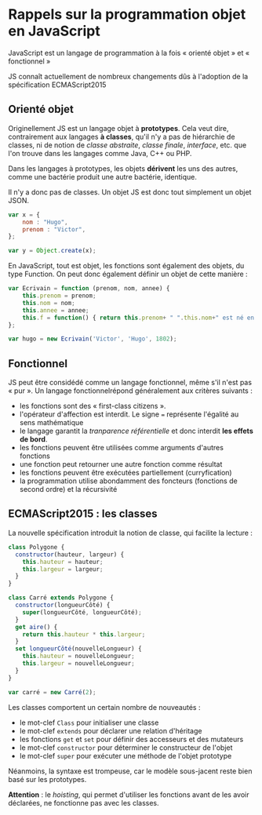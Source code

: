 # Rappels sur la programmation objet en JavaScript

JavaScript est un langage de programmation à la fois « orienté objet » et « fonctionnel »

JS connaît actuellement de nombreux changements dûs à l'adoption de la spécification ECMAScript2015

## Orienté objet

Originellement JS est un langage objet à __prototypes__. Cela veut dire, contrairement aux langages __à classes__, qu'il n'y a pas de hiérarchie de classes, ni de notion de _classe abstraite_, _classe finale_, _interface_, etc. que l'on trouve dans les langages comme Java, C++ ou PHP.

Dans les langages à prototypes, les objets __dérivent__ les uns des autres, comme une bactérie produit une autre bactérie, identique.

Il n'y a donc pas de classes. Un objet JS est donc tout simplement un objet JSON.

```javascript
var x = {
	nom : "Hugo",
	prenom : "Victor",
};

var y = Object.create(x);
```

En JavaScript, tout est objet, les fonctions sont également des objets, du type Function. On peut donc également définir un objet de cette manière :

```javascript
var Ecrivain = function (prenom, nom, annee) {
	this.prenom = prenom;
	this.nom = nom;
	this.annee = annee;
	this.f = function() { return this.prenom+ " ".this.nom+" est né en "+this.annee; }
};

var hugo = new Ecrivain('Victor', 'Hugo', 1802);
```

## Fonctionnel

JS peut être considédé comme un langage fonctionnel, même s'il n'est pas « pur ». Un langage fonctionnelrépond généralement aux critères suivants :

* les fonctions sont des « first-class citizens ».
* l'opérateur d'affection est interdit. Le signe `=` représente l'égalité au sens mathématique
* le langage garantit la _tranparence référentielle_ et donc interdit __les effets de bord__.
* les fonctions peuvent être utilisées comme arguments d'autres fonctions
* une fonction peut retourner une autre fonction comme résultat
* les fonctions peuvent être exécutées partiellement (curryfication)
* la programmation utilise abondamment des foncteurs (fonctions de second ordre) et la récursivité


## ECMAScript2015 : les classes

La nouvelle spécification introduit la notion de classe, qui facilite la lecture :

```javascript
class Polygone {
  constructor(hauteur, largeur) {
    this.hauteur = hauteur;
    this.largeur = largeur;
  }
}

class Carré extends Polygone {
  constructor(longueurCôté) {
    super(longueurCôté, longueurCôté);
  }
  get aire() {
    return this.hauteur * this.largeur;
  }
  set longueurCôté(nouvelleLongueur) {
    this.hauteur = nouvelleLongueur;
    this.largeur = nouvelleLongueur;
  }
}

var carré = new Carré(2);
```

Les classes comportent un certain nombre de nouveautés :

* le mot-clef `Class` pour initialiser une classe
* le mot-clef `extends` pour déclarer une relation d'héritage
* les fonctions `get` et `set` pour définir des accesseurs et des mutateurs
* le mot-clef `constructor` pour déterminer le constructeur de l'objet
* le mot-clef `super` pour exécuter une méthode de l'objet prototype

Néanmoins, la syntaxe est trompeuse, car le modèle sous-jacent reste bien basé sur les prototypes.

__Attention__ : le _hoisting_, qui permet d'utiliser les fonctions avant de les avoir déclarées, ne fonctionne pas avec les classes.

